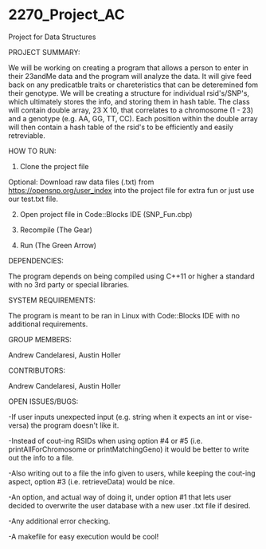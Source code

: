 # 2270_Project_AC
Project for Data Structures

PROJECT SUMMARY:

We will be working on creating a program that allows a person to enter in their 23andMe data and the program will analyze the data.  It will give feed back on any predicatble traits or chareteristics that can be deteremined fom their genotype. We will be creating a structure for individual rsid's/SNP's, which ultimately stores the info, and storing them in hash table.  The class will contain double array, 23 X 10, that correlates to a chromosome (1 - 23) and a genotype (e.g. AA, GG, TT, CC). Each position within the double array will then contain a hash table of the rsid's to be efficiently and easily retreviable.

HOW TO RUN:

1) Clone the project file

Optional: Download raw data files (.txt) from https://opensnp.org/user_index 
          into the project file for extra fun or just use our test.txt file.

2) Open project file in Code::Blocks IDE (SNP_Fun.cbp)

3) Recompile (The Gear)

4) Run (The Green Arrow)


DEPENDENCIES:

The program depends on being compiled using C++11 or higher a standard with no 3rd party or special libraries.

SYSTEM REQUIREMENTS:

The program is meant to be ran in Linux with Code::Blocks IDE with no additional requirements.

GROUP MEMBERS:

Andrew Candelaresi, Austin Holler

CONTRIBUTORS:

Andrew Candelaresi, Austin Holler

OPEN ISSUES/BUGS:

-If user inputs unexpected input (e.g. string when it expects an int or vise-versa) the program doesn't like it.

-Instead of cout-ing RSIDs when using option #4 or #5 (i.e. printAllForChromosome or printMatchingGeno) it would be better to write out the info to a file.

-Also writing out to a file the info given to users, while keeping the cout-ing aspect, option #3 (i.e. retrieveData) would be nice.

-An option, and actual way of doing it, under option #1 that lets user decided to overwrite the user database with a new user .txt file if desired.

-Any additional error checking.

-A makefile for easy execution would be cool!
